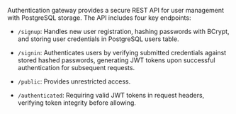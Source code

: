 Authentication gateway provides a secure REST API for user management with PostgreSQL storage. The API includes four key endpoints:

- `/signup`: Handles new user registration, hashing passwords with BCrypt, and storing user credentials in PostgreSQL users table.

- `/signin`: Authenticates users by verifying submitted credentials against stored hashed passwords, generating JWT tokens upon successful authentication for subsequent requests.

- `/public`: Provides unrestricted access.

- `/authenticated`:  Requiring valid JWT tokens in request headers, verifying token integrity before allowing.
